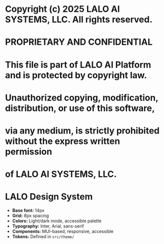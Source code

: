 # Copyright (c) 2025 LALO AI SYSTEMS, LLC. All rights reserved.
#
# PROPRIETARY AND CONFIDENTIAL
#
# This file is part of LALO AI Platform and is protected by copyright law.
# Unauthorized copying, modification, distribution, or use of this software,
# via any medium, is strictly prohibited without the express written permission
# of LALO AI SYSTEMS, LLC.
#

# LALO Design System

- **Base font:** 14px
- **Grid:** 8px spacing
- **Colors:** Light/dark mode, accessible palette
- **Typography:** Inter, Arial, sans-serif
- **Components:** MUI-based, responsive, accessible
- **Tokens:** Defined in `src/theme/`
